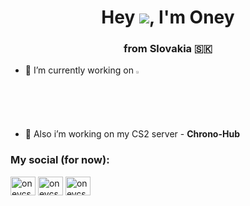 <h1 align="center">Hey <img src="https://cdn.7tv.app/emote/01FPQXMF6R0008ZYPTDH5TZB78/1x.webp">, I'm Oney</h1>
<h3 align="center">from Slovakia 🇸🇰</h3>

- 🔭 I’m currently working on <a href="https://fkht.cz"><img src="https://cdn.discordapp.com/attachments/925865159216496703/1287145300754038878/wide_fkht.png?ex=671b53b9&is=671a0239&hm=7edc2dfd1524374f4d20491713c477e07c30eb39b01614a004bb92b9c1412bba&" style="width:2%;height:2%;"></a>

- 👯 Also i’m working on my CS2 server - **Chrono-Hub**

<h3 align="left">My social (for now):</h3>
<p align="left">
<a href="https://instagram.com/oneycs" target="blank"><img align="center" src="https://raw.githubusercontent.com/rahuldkjain/github-profile-readme-generator/master/src/images/icons/Social/instagram.svg" alt="oneycs" height="30" width="40" /></a> 
<a href="https://discord.com/users/900028264163201084" target="blank"><img align="center" src="https://cdn.prod.website-files.com/6257adef93867e50d84d30e2/636e0a6a49cf127bf92de1e2_icon_clyde_blurple_RGB.png" alt="oneycs" height="30" width="40" /></a>
<a href="https://steamcommunity.com/id/oneyxacek" target="blank"><img align="center" src="https://w7.pngwing.com/pngs/960/110/png-transparent-steam-video-game-computer-icons-counter-strike-source-logo-audience-heroes-logo-video-game-thumbnail.png" alt="oneycs" height="30" width="40" /></a>
</p>
